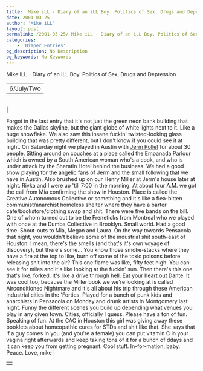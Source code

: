 ```yaml
---
title:  Mike iLL - Diary of an iLL Boy. Politics of Sex, Drugs and Depression 
date: 2001-03-25
author: 'Mike iLL'
layout: post
permalink: /2001-03-25/ Mike iLL - Diary of an iLL Boy. Politics of Sex, Drugs and Depression 
categories:
    - 'Diaper Entries'
og_description: No Description
og_keywords: No Keywords
---
```

<style>
body {
  background-color: ;
  color: ;
}
a {
  color: ;
}
a:active {
  color: ;
}
a:visited {
  color: ;
}
</style>

   Mike iLL - Diary of an iLL Boy. Politics of Sex, Drugs and Depression     



|  |
| --- |
| 6/July/Two  |

  
  



|  |
| --- |
| 

Forgot in the last entry that it's not just the green neon bank building that makes the Dallas skyline, but the giant globe of white lights next to it. Like a huge snowflake. We also saw this insane fuckin' twisted-looking glass building that was pretty different, but I don't know if you could see it at night.
On Saturday night we played in Austin with [Jerm Pollet](http://www.jermpollet.com) for about 30 people. Sitting around on couches at a place called the Empanada Parlour which is owned by a South American woman who's a cook, and who is under attack by the Sheratin Hotel behind the business. We had a good show playing for the angelic fans of Jerm and the small following that we have in Austin. Also brushed up on our Henry Miller at Jerm's house later at night. Rivka and I were up 'till 7:00 in the morning.
At about four A.M. we got the call from Mia confirming the show in Houston. Place is called the Creative Autonomous Collective or something and it's like a flea-bitten communist/anarchist homeless shelter where they have a barter cafe/bookstore/clothing swap and shit. There were five bands on the bill. One of whom turned out to be the Freneticks from Montreal who we played with once at the Dumba Collective in Brooklyn. Small world. Had a good time. Shout-outs to Mia, Megan and Laura.
On the way towards Pensacola that night, you wouldn't believe some of the industrial shit south-east of Houston. I mean, there's the smells (and that's it's own voyage of discovery), but there's some... You know those smoke-stacks where they have a fire at the top to like, burn off some of the toxic poisons before releasing shit into the air? This one flame was like, fifty feet high. You can see it for miles and it's like looking at the fuckin' sun. Then there's this one that's like, forked. It's like a drive through hell. Eat your heart out Dante.
It was cool too, because the Miller book we we're looking at is called Airconditioned Nightmare and it's all about his trip through these American industrial cities in the 'Forties.
Played for a bunch of punk kids and anarchists in Pensacola on Monday and drunk artists in Montgomery last night. Funny the different scenes you build up depending what venues you play in any given town. Cities, officially I guess.
Please have a ton of fun.
Speaking of fun. At the CAC in Houston this girl was giving away these booklets about homeopathic cures for STDs and shit like that. She says that if a guy comes in you (and you're a female) you can put vitamin C in your vagina right afterwards and keep taking tons of it for a bunch of ddays and it can keep you from getting pregnant. Cool stuff. In-for-mation, baby.
Peace.
  Love, mike |

   


|  |
| --- |
|  |

   
   
   
   
  


